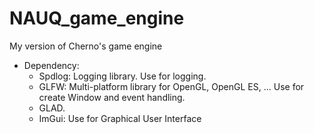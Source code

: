# NAUQ_game_engine
My version of Cherno's game engine

- Dependency:
    + Spdlog: Logging library. Use for logging.
    + GLFW: Multi-platform library for OpenGL, OpenGL ES, ... Use for create Window and event handling.
    + GLAD.
    + ImGui: Use for Graphical User Interface
